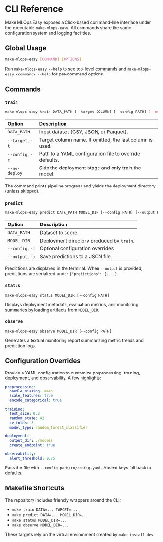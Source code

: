 # CLI Reference

Make MLOps Easy exposes a Click-based command-line interface under the executable `make-mlops-easy`. All commands share the same configuration system and logging facilities.

## Global Usage

```bash
make-mlops-easy [COMMAND] [OPTIONS]
```

Run `make-mlops-easy --help` to see top-level commands and `make-mlops-easy <command> --help` for per-command options.

## Commands

### `train`

```bash
make-mlops-easy train DATA_PATH [--target COLUMN] [--config PATH] [--no-deploy]
```

| Option | Description |
| :----- | :---------- |
| `DATA_PATH` | Input dataset (CSV, JSON, or Parquet). |
| `--target`, `-t` | Target column name. If omitted, the last column is used. |
| `--config`, `-c` | Path to a YAML configuration file to override defaults. |
| `--no-deploy` | Skip the deployment stage and only train the model. |

The command prints pipeline progress and yields the deployment directory (unless skipped).

### `predict`

```bash
make-mlops-easy predict DATA_PATH MODEL_DIR [--config PATH] [--output PATH]
```

| Option | Description |
| :----- | :---------- |
| `DATA_PATH` | Dataset to score. |
| `MODEL_DIR` | Deployment directory produced by `train`. |
| `--config`, `-c` | Optional configuration overrides. |
| `--output`, `-o` | Save predictions to a JSON file. |

Predictions are displayed in the terminal. When `--output` is provided, predictions are serialized under `{"predictions": [...]}`.

### `status`

```bash
make-mlops-easy status MODEL_DIR [--config PATH]
```

Displays deployment metadata, evaluation metrics, and monitoring summaries by loading artifacts from `MODEL_DIR`.

### `observe`

```bash
make-mlops-easy observe MODEL_DIR [--config PATH]
```

Generates a textual monitoring report summarizing metric trends and prediction logs.

## Configuration Overrides

Provide a YAML configuration to customize preprocessing, training, deployment, and observability. A few highlights:

```yaml
preprocessing:
  handle_missing: mean
  scale_features: true
  encode_categorical: true

training:
  test_size: 0.2
  random_state: 42
  cv_folds: 3
  model_type: random_forest_classifier

deployment:
  output_dir: ./models
  create_endpoint: true

observability:
  alert_threshold: 0.75
```

Pass the file with `--config path/to/config.yaml`. Absent keys fall back to defaults.

## Makefile Shortcuts

The repository includes friendly wrappers around the CLI:

- `make train DATA=... TARGET=...`
- `make predict DATA=... MODEL_DIR=...`
- `make status MODEL_DIR=...`
- `make observe MODEL_DIR=...`

These targets rely on the virtual environment created by `make install-dev`.
